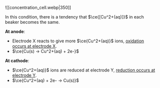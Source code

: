 ![[concentration_cell.webp|350]]

In this condition, there is a tendency that $\ce{[Cu^2+(aq)]}$ in each beaker becomes the same.

**At anode**:
- Electrode X reacts to give more $\ce{Cu^2+(aq)}$ ions, <u>oxidation occurs at electrode X</u>.
- $\ce{Cu(s) -> Cu^2+(aq) + 2e-}$

**At cathode**:
- $\ce{Cu^2+(aq)}$ ions are reduced at electrode Y, <u>reduction occurs at electrode Y</u>.
- $\ce{Cu^2+(aq) + 2e- -> Cu(s)}$

